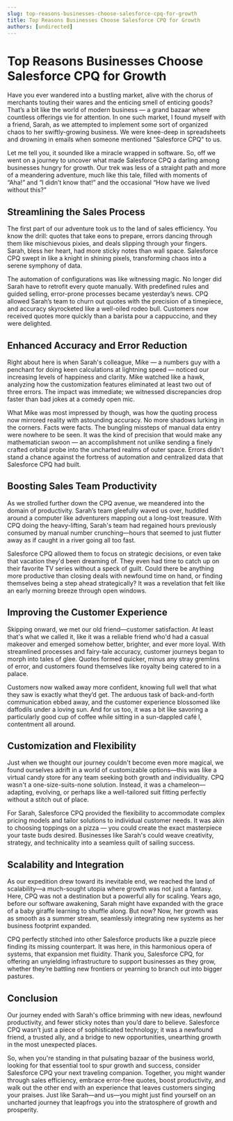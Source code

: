 ```yaml
---
slug: top-reasons-businesses-choose-salesforce-cpq-for-growth
title: Top Reasons Businesses Choose Salesforce CPQ for Growth
authors: [undirected]
---
```



# Top Reasons Businesses Choose Salesforce CPQ for Growth

Have you ever wandered into a bustling market, alive with the chorus of merchants touting their wares and the enticing smell of enticing goods? That’s a bit like the world of modern business — a grand bazaar where countless offerings vie for attention. In one such market, I found myself with a friend, Sarah, as we attempted to implement some sort of organized chaos to her swiftly-growing business. We were knee-deep in spreadsheets and drowning in emails when someone mentioned "Salesforce CPQ" to us.

Let me tell you, it sounded like a miracle wrapped in software. So, off we went on a journey to uncover what made Salesforce CPQ a darling among businesses hungry for growth. Our trek was less of a straight path and more of a meandering adventure, much like this tale, filled with moments of “Aha!” and “I didn’t know that!” and the occasional “How have we lived without this?”

## **Streamlining the Sales Process**

The first part of our adventure took us to the land of sales efficiency. You know the drill: quotes that take eons to prepare, errors dancing through them like mischievous pixies, and deals slipping through your fingers. Sarah, bless her heart, had more sticky notes than wall space. Salesforce CPQ swept in like a knight in shining pixels, transforming chaos into a serene symphony of data.

The automation of configurations was like witnessing magic. No longer did Sarah have to retrofit every quote manually. With predefined rules and guided selling, error-prone processes became yesterday’s news. CPQ allowed Sarah’s team to churn out quotes with the precision of a timepiece, and accuracy skyrocketed like a well-oiled rodeo bull. Customers now received quotes more quickly than a barista pour a cappuccino, and they were delighted.

## **Enhanced Accuracy and Error Reduction**

Right about here is when Sarah's colleague, Mike — a numbers guy with a penchant for doing keen calculations at lightning speed — noticed our increasing levels of happiness and clarity. Mike watched like a hawk, analyzing how the customization features eliminated at least two out of three errors. The impact was immediate; we witnessed discrepancies drop faster than bad jokes at a comedy open mic.

What Mike was most impressed by though, was how the quoting process now mirrored reality with astounding accuracy. No more shadows lurking in the corners. Facts were facts. The bungling missteps of manual data entry were nowhere to be seen. It was the kind of precision that would make any mathematician swoon — an accomplishment not unlike sending a finely crafted orbital probe into the uncharted realms of outer space. Errors didn't stand a chance against the fortress of automation and centralized data that Salesforce CPQ had built.

## **Boosting Sales Team Productivity**

As we strolled further down the CPQ avenue, we meandered into the domain of productivity. Sarah’s team gleefully waved us over, huddled around a computer like adventurers mapping out a long-lost treasure. With CPQ doing the heavy-lifting, Sarah's team had regained hours previously consumed by manual number crunching—hours that seemed to just flutter away as if caught in a river going all too fast.

Salesforce CPQ allowed them to focus on strategic decisions, or even take that vacation they'd been dreaming of. They even had time to catch up on their favorite TV series without a speck of guilt. Could there be anything more productive than closing deals with newfound time on hand, or finding themselves being a step ahead strategically? It was a revelation that felt like an early morning breeze through open windows.

## **Improving the Customer Experience**

Skipping onward, we met our old friend—customer satisfaction. At least that's what we called it, like it was a reliable friend who'd had a casual makeover and emerged somehow better, brighter, and ever more loyal. With streamlined processes and fairy-tale accuracy, customer journeys began to morph into tales of glee. Quotes formed quicker, minus any stray gremlins of error, and customers found themselves like royalty being catered to in a palace.

Customers now walked away more confident, knowing full well that what they saw is exactly what they’d get. The arduous task of back-and-forth communication ebbed away, and the customer experience blossomed like daffodils under a loving sun. And for us too, it was a bit like savoring a particularly good cup of coffee while sitting in a sun-dappled café l, contentment all around.

## **Customization and Flexibility**

Just when we thought our journey couldn't become even more magical, we found ourselves adrift in a world of customizable options—this was like a virtual candy store for any team seeking both growth and individuality. CPQ wasn't a one-size-suits-none solution. Instead, it was a chameleon—adapting, evolving, or perhaps like a well-tailored suit fitting perfectly without a stitch out of place.

For Sarah, Salesforce CPQ provided the flexibility to accommodate complex pricing models and tailor solutions to individual customer needs. It was akin to choosing toppings on a pizza — you could create the exact masterpiece your taste buds desired. Businesses like Sarah's could weave creativity, strategy, and technicality into a seamless quilt of sailing success.

## **Scalability and Integration**

As our expedition drew toward its inevitable end, we reached the land of scalability—a much-sought utopia where growth was not just a fantasy. Here, CPQ was not a destination but a powerful ally for scaling. Years ago, before our software awakening, Sarah might have expanded with the grace of a baby giraffe learning to shuffle along. But now? Now, her growth was as smooth as a summer stream, seamlessly integrating new systems as her business footprint expanded.

CPQ perfectly stitched into other Salesforce products like a puzzle piece finding its missing counterpart. It was here, in this harmonious opera of systems, that expansion met fluidity. Thank you, Salesforce CPQ, for offering an unyielding infrastructure to support businesses as they grow, whether they’re battling new frontiers or yearning to branch out into bigger pastures.

## **Conclusion**

Our journey ended with Sarah's office brimming with new ideas, newfound productivity, and fewer sticky notes than you’d dare to believe. Salesforce CPQ wasn’t just a piece of sophisticated technology; it was a newfound friend, a trusted ally, and a bridge to new opportunities, unearthing growth in the most unexpected places.

So, when you're standing in that pulsating bazaar of the business world, looking for that essential tool to spur growth and success, consider Salesforce CPQ your next traveling companion. Together, you might wander through sales efficiency, embrace error-free quotes, boost productivity, and walk out the other end with an experience that leaves customers singing your praises. Just like Sarah—and us—you might just find yourself on an uncharted journey that leapfrogs you into the stratosphere of growth and prosperity.